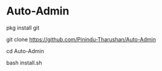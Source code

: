 # Auto-Admin

pkg install git

git clone https://github.com/Pinindu-Tharushan/Auto-Admin

cd Auto-Admin

bash install.sh
